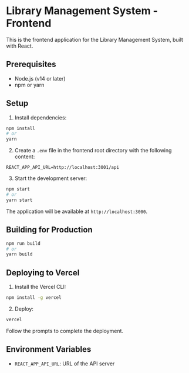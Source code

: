 # Library Management System - Frontend

This is the frontend application for the Library Management System, built with React.

## Prerequisites

- Node.js (v14 or later)
- npm or yarn

## Setup

1. Install dependencies:

```bash
npm install
# or
yarn
```

2. Create a `.env` file in the frontend root directory with the following content:

```
REACT_APP_API_URL=http://localhost:3001/api
```

3. Start the development server:

```bash
npm start
# or
yarn start
```

The application will be available at `http://localhost:3000`.

## Building for Production

```bash
npm run build
# or
yarn build
```

## Deploying to Vercel

1. Install the Vercel CLI:

```bash
npm install -g vercel
```

2. Deploy:

```bash
vercel
```

Follow the prompts to complete the deployment.

## Environment Variables

- `REACT_APP_API_URL`: URL of the API server
